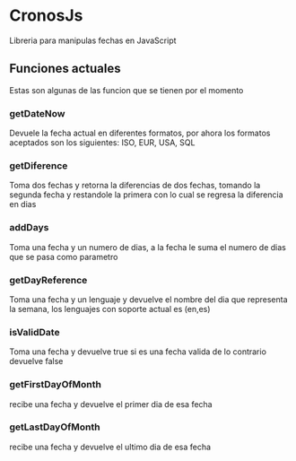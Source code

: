 # CronosJs

Libreria para manipulas fechas en JavaScript

## Funciones actuales

Estas son algunas de las funcion que se tienen por el momento

### getDateNow

Devuele la fecha actual en diferentes formatos, por ahora los formatos aceptados son los siguientes: ISO, EUR, USA, SQL

### getDiference

Toma dos fechas y retorna la diferencias de dos fechas, tomando la segunda fecha y restandole la primera con lo cual se regresa la diferencia en dias

### addDays 

Toma una fecha y un numero de dias, a la fecha le suma el numero de dias que se pasa como parametro

### getDayReference

Toma una fecha y un lenguaje y devuelve el nombre del dia que representa la semana, los lenguajes con soporte actual es (en,es)

### isValidDate

Toma una fecha y devuelve true si es una fecha valida de lo contrario devuelve false

### getFirstDayOfMonth 

recibe una fecha y devuelve el primer dia de esa fecha

### getLastDayOfMonth

recibe una fecha y devuelve el ultimo dia de esa fecha